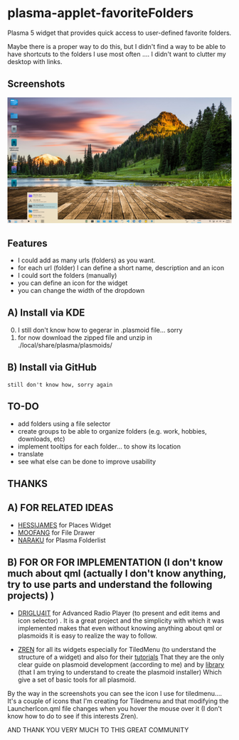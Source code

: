 # plasma-applet-favoriteFolders

Plasma 5 widget that provides quick access to user-defined favorite folders.

Maybe there is a proper way to do this, but I didn't find a way to be able to have shortcuts to the folders I use most often .... I didn't want to clutter my desktop with links.

## Screenshots

![screenshot](./package/contents/images/view-1.png)


## Features

* I could add as many urls (folders) as you want.
* for each url (folder) I can define a short name, description and an icon
* I could sort the folders (manually)
* you can define an icon for the widget
* you can change the width of the dropdown


## A) Install via KDE

0. I still don't know how to gegerar in .plasmoid file... sorry
1. for now download the zipped file and unzip in ./local/share/plasma/plasmoids/

## B) Install via GitHub

```
still don't know how, sorry again
```
## TO-DO
* add folders using a file selector
* create groups to be able to organize folders (e.g. work, hobbies, downloads, etc)
* implement tooltips for each folder... to show its location
* translate
* see what else can be done to improve usability


## THANKS

## A) FOR RELATED IDEAS
* [HESSIJAMES](https://store.kde.org/p/1084935/) for Places Widget 
* [MOOFANG](https://store.kde.org/p/1291753/) for File Drawer 
* [NARAKU](https://store.kde.org/p/1238798/) for Plasma Folderlist 

## B) FOR OR FOR IMPLEMENTATION (I don't know much about qml (actually I don't know anything, try to use parts and understand the following projects) )
* [DRIGLU4IT](https://store.kde.org/p/1313987/) for Advanced Radio Player  (to present and edit items and icon selector) .
It is a great project and the simplicity with which it was implemented makes that even without knowing anything about qml or plasmoids it is easy to realize the way to follow.

- [ZREN](https://store.kde.org/p/1160672/) for all its widgets especially for TiledMenu (to understand the structure of a widget)
and also for their [tutorials](https://zren.github.io/kde/docs/widget/#default-widgets)
That they are the only clear guide on plasmoid development (according to me) and by [library](https://github.com/Zren/plasma-applet-lib) (that I am trying to understand to create the plasmoid installer)
Which give a set of basic tools for all plasmoid.

By the way in the screenshots you can see the icon I use for tiledmenu.... It's a couple of icons that I'm creating for Tiledmenu and that modifying the LauncherIcon.qml file changes when you hover the mouse over it (I don't know how to do to see if this interests Zren).

AND THANK YOU VERY MUCH TO THIS GREAT COMMUNITY
